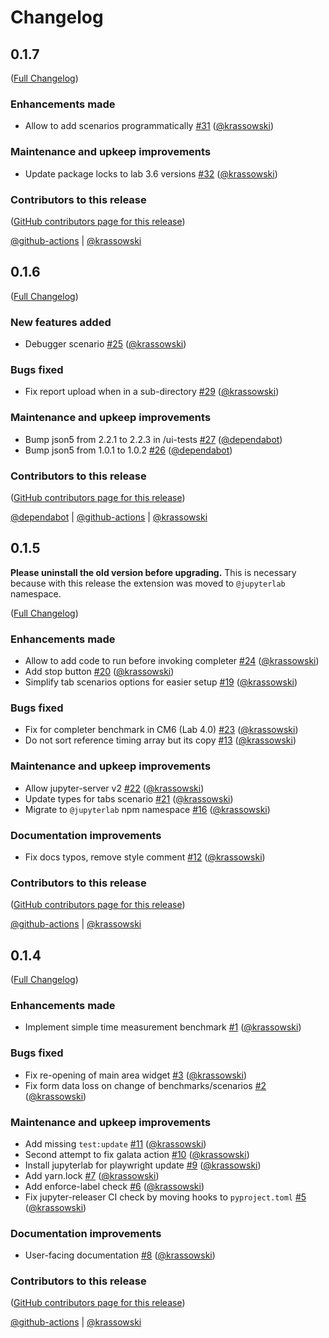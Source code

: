# Changelog

<!-- <START NEW CHANGELOG ENTRY> -->

## 0.1.7

([Full Changelog](https://github.com/jupyterlab/ui-profiler/compare/v0.1.6...eac70e739f420197f6ae0049d93602ce6ac8a1eb))

### Enhancements made

- Allow to add scenarios programmatically [#31](https://github.com/jupyterlab/ui-profiler/pull/31) ([@krassowski](https://github.com/krassowski))

### Maintenance and upkeep improvements

- Update package locks to lab 3.6 versions [#32](https://github.com/jupyterlab/ui-profiler/pull/32) ([@krassowski](https://github.com/krassowski))

### Contributors to this release

([GitHub contributors page for this release](https://github.com/jupyterlab/ui-profiler/graphs/contributors?from=2023-01-22&to=2023-02-11&type=c))

[@github-actions](https://github.com/search?q=repo%3Ajupyterlab%2Fui-profiler+involves%3Agithub-actions+updated%3A2023-01-22..2023-02-11&type=Issues) | [@krassowski](https://github.com/search?q=repo%3Ajupyterlab%2Fui-profiler+involves%3Akrassowski+updated%3A2023-01-22..2023-02-11&type=Issues)

<!-- <END NEW CHANGELOG ENTRY> -->

## 0.1.6

([Full Changelog](https://github.com/jupyterlab/ui-profiler/compare/v0.1.5...7949566d5055a9a0ed1fdc6f607cecc803a92f3c))

### New features added

- Debugger scenario [#25](https://github.com/jupyterlab/ui-profiler/pull/25) ([@krassowski](https://github.com/krassowski))

### Bugs fixed

- Fix report upload when in a sub-directory [#29](https://github.com/jupyterlab/ui-profiler/pull/29) ([@krassowski](https://github.com/krassowski))

### Maintenance and upkeep improvements

- Bump json5 from 2.2.1 to 2.2.3 in /ui-tests [#27](https://github.com/jupyterlab/ui-profiler/pull/27) ([@dependabot](https://github.com/dependabot))
- Bump json5 from 1.0.1 to 1.0.2 [#26](https://github.com/jupyterlab/ui-profiler/pull/26) ([@dependabot](https://github.com/dependabot))

### Contributors to this release

([GitHub contributors page for this release](https://github.com/jupyterlab/ui-profiler/graphs/contributors?from=2022-12-28&to=2023-01-22&type=c))

[@dependabot](https://github.com/search?q=repo%3Ajupyterlab%2Fui-profiler+involves%3Adependabot+updated%3A2022-12-28..2023-01-22&type=Issues) | [@github-actions](https://github.com/search?q=repo%3Ajupyterlab%2Fui-profiler+involves%3Agithub-actions+updated%3A2022-12-28..2023-01-22&type=Issues) | [@krassowski](https://github.com/search?q=repo%3Ajupyterlab%2Fui-profiler+involves%3Akrassowski+updated%3A2022-12-28..2023-01-22&type=Issues)

## 0.1.5

**Please uninstall the old version before upgrading.** This is necessary because with this release the extension was moved to `@jupyterlab` namespace.

([Full Changelog](https://github.com/jupyterlab/ui-profiler/compare/v0.1.4...59e2b4d9172df6c9865e1563c0421037fb850b10))

### Enhancements made

- Allow to add code to run before invoking completer [#24](https://github.com/jupyterlab/ui-profiler/pull/24) ([@krassowski](https://github.com/krassowski))
- Add stop button [#20](https://github.com/jupyterlab/ui-profiler/pull/20) ([@krassowski](https://github.com/krassowski))
- Simplify tab scenarios options for easier setup [#19](https://github.com/jupyterlab/ui-profiler/pull/19) ([@krassowski](https://github.com/krassowski))

### Bugs fixed

- Fix for completer benchmark in CM6 (Lab 4.0) [#23](https://github.com/jupyterlab/ui-profiler/pull/23) ([@krassowski](https://github.com/krassowski))
- Do not sort reference timing array but its copy [#13](https://github.com/jupyterlab/ui-profiler/pull/13) ([@krassowski](https://github.com/krassowski))

### Maintenance and upkeep improvements

- Allow jupyter-server v2 [#22](https://github.com/jupyterlab/ui-profiler/pull/22) ([@krassowski](https://github.com/krassowski))
- Update types for tabs scenario [#21](https://github.com/jupyterlab/ui-profiler/pull/21) ([@krassowski](https://github.com/krassowski))
- Migrate to `@jupyterlab` npm namespace [#16](https://github.com/jupyterlab/ui-profiler/pull/16) ([@krassowski](https://github.com/krassowski))

### Documentation improvements

- Fix docs typos, remove style comment [#12](https://github.com/jupyterlab/ui-profiler/pull/12) ([@krassowski](https://github.com/krassowski))

### Contributors to this release

([GitHub contributors page for this release](https://github.com/jupyterlab/ui-profiler/graphs/contributors?from=2022-12-18&to=2022-12-28&type=c))

[@github-actions](https://github.com/search?q=repo%3Ajupyterlab%2Fui-profiler+involves%3Agithub-actions+updated%3A2022-12-18..2022-12-28&type=Issues) | [@krassowski](https://github.com/search?q=repo%3Ajupyterlab%2Fui-profiler+involves%3Akrassowski+updated%3A2022-12-18..2022-12-28&type=Issues)

## 0.1.4

([Full Changelog](https://github.com/jupyterlab/ui-profiler/compare/v0.1.3...f2b4a4443b5fff366359abc6a293274829e81491))

### Enhancements made

- Implement simple time measurement benchmark [#1](https://github.com/jupyterlab/ui-profiler/pull/1) ([@krassowski](https://github.com/krassowski))

### Bugs fixed

- Fix re-opening of main area widget [#3](https://github.com/jupyterlab/ui-profiler/pull/3) ([@krassowski](https://github.com/krassowski))
- Fix form data loss on change of benchmarks/scenarios [#2](https://github.com/jupyterlab/ui-profiler/pull/2) ([@krassowski](https://github.com/krassowski))

### Maintenance and upkeep improvements

- Add missing `test:update` [#11](https://github.com/jupyterlab/ui-profiler/pull/11) ([@krassowski](https://github.com/krassowski))
- Second attempt to fix galata action [#10](https://github.com/jupyterlab/ui-profiler/pull/10) ([@krassowski](https://github.com/krassowski))
- Install jupyterlab for playwright update [#9](https://github.com/jupyterlab/ui-profiler/pull/9) ([@krassowski](https://github.com/krassowski))
- Add yarn.lock [#7](https://github.com/jupyterlab/ui-profiler/pull/7) ([@krassowski](https://github.com/krassowski))
- Add enforce-label check [#6](https://github.com/jupyterlab/ui-profiler/pull/6) ([@krassowski](https://github.com/krassowski))
- Fix jupyter-releaser CI check by moving hooks to `pyproject.toml` [#5](https://github.com/jupyterlab/ui-profiler/pull/5) ([@krassowski](https://github.com/krassowski))

### Documentation improvements

- User-facing documentation [#8](https://github.com/jupyterlab/ui-profiler/pull/8) ([@krassowski](https://github.com/krassowski))

### Contributors to this release

([GitHub contributors page for this release](https://github.com/jupyterlab/ui-profiler/graphs/contributors?from=2022-12-06&to=2022-12-18&type=c))

[@github-actions](https://github.com/search?q=repo%3Ajupyterlab%2Fui-profiler+involves%3Agithub-actions+updated%3A2022-12-06..2022-12-18&type=Issues) | [@krassowski](https://github.com/search?q=repo%3Ajupyterlab%2Fui-profiler+involves%3Akrassowski+updated%3A2022-12-06..2022-12-18&type=Issues)
